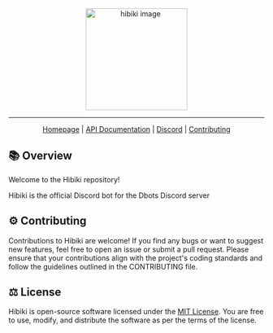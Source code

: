 <div align="center">
<picture>
    <img alt="hibiki image" src="https://azurlane.netojuu.com/images/7/7d/HibikiShipyardIcon.png" width="200">
</picture>
</div>

---

<div align="center">

[Homepage](https://dbots.fun)
| [API Documentation](https://api.dbots.fun/docs)
| [Discord](https://dc.dbots.fun)
| [Contributing](#️-contributing)

</div>

## 📚 Overview

Welcome to the Hibiki repository!

Hibiki is the official Discord bot for the Dbots Discord server

## ⚙️  Contributing

Contributions to Hibiki are welcome! If you find any bugs or want to suggest new features, feel free to open an issue or submit a pull request. Please ensure that your contributions align with the project's coding standards and follow the guidelines outlined in the CONTRIBUTING file.

## ⚖️  License

Hibiki is open-source software licensed under the [MIT License](LICENSE). You are free to use, modify, and distribute the software as per the terms of the license.